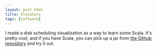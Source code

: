```yaml
---
layout: post.html
title: Elevators
tags: [software]
---
```


I made a disk scheduling visualization as a way to learn some Scala. It's pretty cool, and if you have Scala, you can pick up a jar from [the Github repository](https://github.com/wohanley/elevators "Elevators") and try it out.